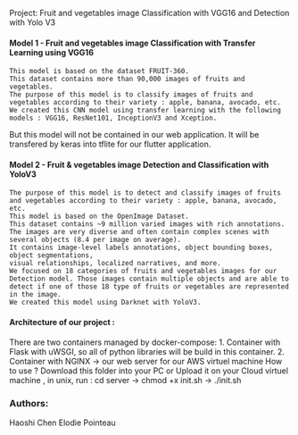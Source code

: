 Project: Fruit and vegetables image Classification with VGG16 and Detection with Yolo V3


  #### Model 1 - Fruit and vegetables image Classification with Transfer Learning using VGG16
    This model is based on the dataset FRUIT-360.
    This dataset contains more than 90,000 images of fruits and vegetables.
    The purpose of this model is to classify images of fruits and vegetables according to their variety : apple, banana, avocado, etc.
    We created this CNN model using transfer learning with the following models : VGG16, ResNet101, InceptionV3 and Xception.

 But this model will not be contained in our web application.  It will be transfered by keras into tflite for our flutter application.


  #### Model 2 - Fruit & vegetables image Detection and Classification with YoloV3
    The purpose of this model is to detect and classify images of fruits and vegetables according to their variety : apple, banana, avocado, etc.
    This model is based on the OpenImage Dataset.
    This dataset contains ~9 million varied images with rich annotations. The images are very diverse and often contain complex scenes with several objects (8.4 per image on average). 
    It contains image-level labels annotations, object bounding boxes, object segmentations,
    visual relationships, localized narratives, and more. 
    We focused on 18 categories of fruits and vegetables images for our Detection model. Those images contain multiple objects and are able to detect if one of those 18 type of fruits or vegetables are represented in the image.
    We created this model using Darknet with YoloV3.
 
 #### Architecture of our project :
   There are two containers managed by docker-compose:
        1. Container with Flask with uWSGI,  so all of python libraries will be build in this container.
        2. Container with NGINX -> our web server for our AWS virtuel machine
   How to use ? 
        Download this folder into your PC or Upload it on your Cloud virtuel machine ,
          in unix, run :  cd server -> chmod +x init.sh -> ./init.sh

 
  ### Authors:
  Haoshi Chen
  Elodie Pointeau
